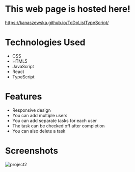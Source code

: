 # This web page is hosted here!
https://kanaszewska.github.io/ToDoListTypeScript/


# Technologies Used
* CSS
* HTML5
* JavaScript
* React
* TypeScript

# Features
* Responsive design
* You can add multiple users
* You can add separate tasks for each user
* The task can be checked off after completion
* You can also delete a task

# Screenshots

![project2](https://user-images.githubusercontent.com/106904594/201998563-d2d15d9c-0373-4641-ba9b-89cc3dbaab38.jpg)
